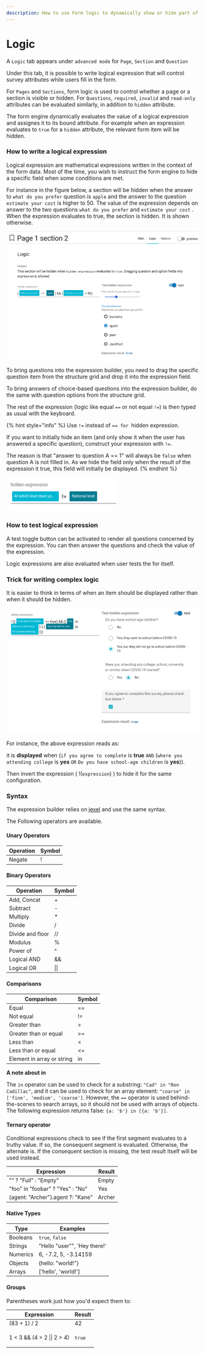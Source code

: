 ```yaml
---
description: How to use Form logic to dynamically show or hide part of a form
---
```


# Logic

A `Logic` tab appears under `advanced mode`  for `Page`, `Section` and `Question`

Under this tab, it is possible to write logical expression that will control survey attributes while users fill in the form. 

For `Pages` and `Sections`, form logic is used to control whether a page or a section is visible or hidden. For `Questions`,  `required`, `invalid` and `read-only` attributes can be evaluated similarly, in addition to `hidden` attribute.

The form engine dynamically evaluates the value of a logical expression and assignes it to its bound attribute. For example when an expression evaluates to `true` for a `hidden` attribute, the relevant form item will be hidden. 

### How to write a logical expression

Logical expression are mathematical expressions written in the context of the form data. Most of the time, you wish to instruct the form engine to hide a specific field when some conditions are met. 

For instance in the figure below, a section will be hidden when the answer to `what do you prefer` question is `apple` and the answer to the question `estimate your cost` is higher to 50. The value of the expression depends on answer to the two questions  `what do you prefer` and  `estimate your cost` . When the expression evaluates to true, the section is hidden. It is shown otherwise.

![Screenshot of a logical expression. ](<../../../../.gitbook/assets/image (269).png>)



To bring questions into the expression builder, you need to drag the specific question item from the structure grid and drop it into the expression field. 

To bring answers of choice-based questions into the expression builder, do the same with question options from the structure grid. 

The rest of the expression (logic like equal `==` or not equal `!=`) is then typed as usual with the keyboard. 

 

{% hint style="info" %}
Use `!=` instead of `== for `hidden expression.

If you want to initially hide an item (and only show it when the user has answered a specific question), construct your expression with `!=`. 

The reason is that "answer to question A == 1" will always be `false` when question A is not filled in. As we hide the field only when the result of the expression it true, this field will initially be displayed.
{% endhint %}

![Example of hiding a field even when "At which level does ..." is not filled in.](<../../../../.gitbook/assets/image (270).png>)

### How to test logical expression

A test toggle button can be activated to render all questions concerned by the expression. You can then answer the questions and check the value of the expression. 

Logic expressions are also evaluated when user tests the for itself. 

### Trick for writing complex logic

It is easier to think in terms of when an item should be displayed rather than when it should be hidden.

![A more complex expression](<../../../../.gitbook/assets/image (280).png>)

For instance, the above expression reads as:

it is **displayed** when (`if you agree to complete` is **true** `AND` (`where you attending college` is **yes** `OR` `Do you have school-age children` is **yes**)).

Then invert the expression ( !(`expression`) ) to hide it for the same configuration.

### Syntax

The expression builder relies on [jexel](https://www.npmjs.com/package/jexl)  and use the same syntax. 

The Following operators are available.

#### Unary Operators

| Operation | Symbol |
| --------- | ------ |
| Negate    | !      |

#### Binary Operators

| Operation        | Symbol |
| ---------------- | ------ |
| Add, Concat      | +      |
| Subtract         | -      |
| Multiply         | \*     |
| Divide           | /      |
| Divide and floor | //     |
| Modulus          | %      |
| Power of         | ^      |
| Logical AND      | &&     |
| Logical OR       | \|\|   |

#### Comparisons

| Comparison                 | Symbol |
| -------------------------- | ------ |
| Equal                      | ==     |
| Not equal                  | !=     |
| Greater than               | >      |
| Greater than or equal      | >=     |
| Less than                  | <      |
| Less than or equal         | <=     |
| Element in array or string | in     |

**A note about in**

The `in` operator can be used to check for a substring: `"Cad" in "Ron Cadillac"`, and it can be used to check for an array element: `"coarse" in ['fine', 'medium', 'coarse']`. However, the `==` operator is used behind-the-scenes to search arrays, so it should not be used with arrays of objects. The following expression returns false: `{a: 'b'} in [{a: 'b'}]`.

#### Ternary operator

Conditional expressions check to see if the first segment evaluates to a truthy value. If so, the consequent segment is evaluated. Otherwise, the alternate is. If the consequent section is missing, the test result itself will be used instead.

| Expression                        | Result |
| --------------------------------- | ------ |
| "" ? "Full" : "Empty"             | Empty  |
| "foo" in "foobar" ? "Yes" : "No"  | Yes    |
| {agent: "Archer"}.agent ?: "Kane" | Archer |

#### Native Types

| Type     | Examples                     |
| -------- | ---------------------------- |
| Booleans | `true`, `false`              |
| Strings  | "Hello "user"", 'Hey there!' |
| Numerics | 6, -7.2, 5, -3.14159         |
| Objects  | {hello: "world!"}            |
| Arrays   | \['hello', 'world!']         |

#### Groups

Parentheses work just how you'd expect them to:

| Expression                  | Result                          |
| --------------------------- | ------------------------------- |
| (83 + 1) / 2                | 42                              |
| 1 < 3 && (4 > 2 \|\| 2 > 4) | <p></p><p><code>true</code></p> |

